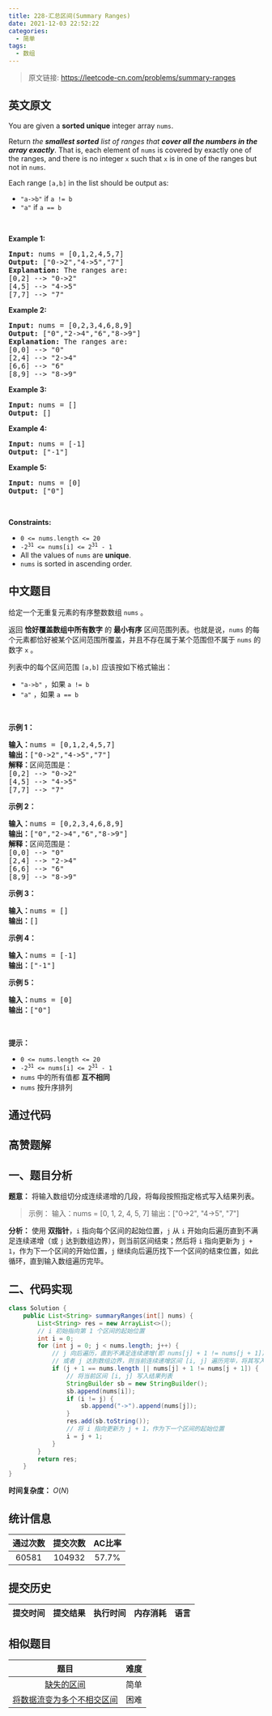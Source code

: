 ```yaml
---
title: 228-汇总区间(Summary Ranges)
date: 2021-12-03 22:52:22
categories:
  - 简单
tags:
  - 数组
---
```


> 原文链接: https://leetcode-cn.com/problems/summary-ranges


## 英文原文
<div><p>You are given a <strong>sorted unique</strong> integer array <code>nums</code>.</p>

<p>Return <em>the <strong>smallest sorted</strong> list of ranges that <strong>cover all the numbers in the array exactly</strong></em>. That is, each element of <code>nums</code> is covered by exactly one of the ranges, and there is no integer <code>x</code> such that <code>x</code> is in one of the ranges but not in <code>nums</code>.</p>

<p>Each range <code>[a,b]</code> in the list should be output as:</p>

<ul>
	<li><code>&quot;a-&gt;b&quot;</code> if <code>a != b</code></li>
	<li><code>&quot;a&quot;</code> if <code>a == b</code></li>
</ul>

<p>&nbsp;</p>
<p><strong>Example 1:</strong></p>

<pre>
<strong>Input:</strong> nums = [0,1,2,4,5,7]
<strong>Output:</strong> [&quot;0-&gt;2&quot;,&quot;4-&gt;5&quot;,&quot;7&quot;]
<strong>Explanation:</strong> The ranges are:
[0,2] --&gt; &quot;0-&gt;2&quot;
[4,5] --&gt; &quot;4-&gt;5&quot;
[7,7] --&gt; &quot;7&quot;
</pre>

<p><strong>Example 2:</strong></p>

<pre>
<strong>Input:</strong> nums = [0,2,3,4,6,8,9]
<strong>Output:</strong> [&quot;0&quot;,&quot;2-&gt;4&quot;,&quot;6&quot;,&quot;8-&gt;9&quot;]
<strong>Explanation:</strong> The ranges are:
[0,0] --&gt; &quot;0&quot;
[2,4] --&gt; &quot;2-&gt;4&quot;
[6,6] --&gt; &quot;6&quot;
[8,9] --&gt; &quot;8-&gt;9&quot;
</pre>

<p><strong>Example 3:</strong></p>

<pre>
<strong>Input:</strong> nums = []
<strong>Output:</strong> []
</pre>

<p><strong>Example 4:</strong></p>

<pre>
<strong>Input:</strong> nums = [-1]
<strong>Output:</strong> [&quot;-1&quot;]
</pre>

<p><strong>Example 5:</strong></p>

<pre>
<strong>Input:</strong> nums = [0]
<strong>Output:</strong> [&quot;0&quot;]
</pre>

<p>&nbsp;</p>
<p><strong>Constraints:</strong></p>

<ul>
	<li><code>0 &lt;= nums.length &lt;= 20</code></li>
	<li><code>-2<sup>31</sup> &lt;= nums[i] &lt;= 2<sup>31</sup> - 1</code></li>
	<li>All the values of <code>nums</code> are <strong>unique</strong>.</li>
	<li><code>nums</code> is sorted in ascending order.</li>
</ul>
</div>

## 中文题目
<div><p>给定一个无重复元素的有序整数数组 <code>nums</code> 。</p>

<p>返回 <strong>恰好覆盖数组中所有数字</strong> 的 <strong>最小有序</strong> 区间范围列表。也就是说，<code>nums</code> 的每个元素都恰好被某个区间范围所覆盖，并且不存在属于某个范围但不属于 <code>nums</code> 的数字 <code>x</code> 。</p>

<p>列表中的每个区间范围 <code>[a,b]</code> 应该按如下格式输出：</p>

<ul>
	<li><code>"a->b"</code> ，如果 <code>a != b</code></li>
	<li><code>"a"</code> ，如果 <code>a == b</code></li>
</ul>

<p> </p>

<p><strong>示例 1：</strong></p>

<pre>
<strong>输入：</strong>nums = [0,1,2,4,5,7]
<strong>输出：</strong>["0->2","4->5","7"]
<strong>解释：</strong>区间范围是：
[0,2] --> "0->2"
[4,5] --> "4->5"
[7,7] --> "7"
</pre>

<p><strong>示例 2：</strong></p>

<pre>
<strong>输入：</strong>nums = [0,2,3,4,6,8,9]
<strong>输出：</strong>["0","2->4","6","8->9"]
<strong>解释：</strong>区间范围是：
[0,0] --> "0"
[2,4] --> "2->4"
[6,6] --> "6"
[8,9] --> "8->9"
</pre>

<p><strong>示例 3：</strong></p>

<pre>
<strong>输入：</strong>nums = []
<strong>输出：</strong>[]
</pre>

<p><strong>示例 4：</strong></p>

<pre>
<strong>输入：</strong>nums = [-1]
<strong>输出：</strong>["-1"]
</pre>

<p><strong>示例 5：</strong></p>

<pre>
<strong>输入：</strong>nums = [0]
<strong>输出：</strong>["0"]
</pre>

<p> </p>

<p><strong>提示：</strong></p>

<ul>
	<li><code>0 <= nums.length <= 20</code></li>
	<li><code>-2<sup>31</sup> <= nums[i] <= 2<sup>31</sup> - 1</code></li>
	<li><code>nums</code> 中的所有值都 <strong>互不相同</strong></li>
	<li><code>nums</code> 按升序排列</li>
</ul>
</div>

## 通过代码
<RecoDemo>
</RecoDemo>


## 高赞题解
## 一、题目分析

**题意：** 将输入数组切分成连续递增的几段，将每段按照指定格式写入结果列表。
> 示例：
> 输入：nums = [0, 1, 2, 4, 5, 7]
> 输出：["0->2", "4->5", "7"]

**分析：** 使用 **双指针**，`i` 指向每个区间的起始位置，`j` 从 `i` 开始向后遍历直到不满足连续递增（或 `j` 达到数组边界），则当前区间结束；然后将 `i` 指向更新为 `j + 1`，作为下一个区间的开始位置，`j` 继续向后遍历找下一个区间的结束位置，如此循环，直到输入数组遍历完毕。


## 二、代码实现
```Java []
class Solution {
    public List<String> summaryRanges(int[] nums) {
        List<String> res = new ArrayList<>();
        // i 初始指向第 1 个区间的起始位置
        int i = 0;
        for (int j = 0; j < nums.length; j++) {
            // j 向后遍历，直到不满足连续递增(即 nums[j] + 1 != nums[j + 1])
            // 或者 j 达到数组边界，则当前连续递增区间 [i, j] 遍历完毕，将其写入结果列表。
            if (j + 1 == nums.length || nums[j] + 1 != nums[j + 1]) {
                // 将当前区间 [i, j] 写入结果列表
                StringBuilder sb = new StringBuilder();
                sb.append(nums[i]);
                if (i != j) {
                    sb.append("->").append(nums[j]);
                }
                res.add(sb.toString());
                // 将 i 指向更新为 j + 1，作为下一个区间的起始位置
                i = j + 1;
            }
        }
        return res;
    }
}
```
**时间复杂度：** $O(N)$ 

## 统计信息
| 通过次数 | 提交次数 | AC比率 |
| :------: | :------: | :------: |
|    60581    |    104932    |   57.7%   |

## 提交历史
| 提交时间 | 提交结果 | 执行时间 |  内存消耗  | 语言 |
| :------: | :------: | :------: | :--------: | :--------: |


## 相似题目
|                             题目                             | 难度 |
| :----------------------------------------------------------: | :---------: |
| [缺失的区间](https://leetcode-cn.com/problems/missing-ranges/) | 简单|
| [将数据流变为多个不相交区间](https://leetcode-cn.com/problems/data-stream-as-disjoint-intervals/) | 困难|
